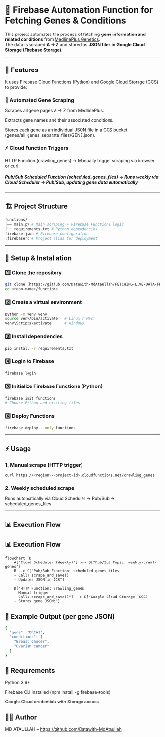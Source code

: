 # 🧬 Firebase Automation Function for Fetching Genes & Conditions

This project automates the process of fetching **gene information and related conditions** from [MedlinePlus Genetics](https://medlineplus.gov/genetics/gene).  
The data is scraped **A → Z** and stored as **JSON files in Google Cloud Storage (Firebase Storage)**.

---

## 🚀 Features
It uses Firebase Cloud Functions (Python) and Google Cloud Storage (GCS) to provide:

### 🧬 Automated Gene Scraping

Scrapes all gene pages A → Z from MedlinePlus.

Extracts gene names and their associated conditions.

Stores each gene as an individual JSON file in a GCS bucket (genes/all_genes_separate_files/GENE.json).

### ⚡ Cloud Function Triggers

HTTP Function (crawling_genes) → Manually trigger scraping via browser or curl.

##### Pub/Sub Scheduled Function (scheduled_genes_files) → Runs weekly via Cloud Scheduler → Pub/Sub, updating gene data automatically
---

## 🏗 Project Structure
``` bash 
functions/
│── main.py # Main scraping + Firebase Functions logic
│── requirements.txt # Python dependencies
firebase.json # Firebase configuration
.firebaserc # Project alias for deployment
```

---

## 🔧 Setup & Installation

### 1️⃣ Clone the repository
```bash
git clone (https://github.com/Datawith-MdAtaullah/FETCHING-LIVE-DATA-FROM-A-WEBSITE-.git)
cd <repo-name>/functions
```

### 2️⃣ Create a virtual environment
``` bash
python -m venv venv
source venv/bin/activate   # Linux / Mac
venv\Scripts\activate      # Windows
```

### 3️⃣ Install dependencies

``` bash
pip install -r requirements.txt
```
### 4️⃣ Login to Firebase
``` bash 
firebase login
```
### 5️⃣ Initialize Firebase Functions (Python)
``` bash
firebase init functions
# Choose Python and existing files
```
### 6️⃣ Deploy Functions
``` bash
firebase deploy --only functions
```
---

## ⚡ Usage

### 1. Manual scrape (HTTP trigger)
``` bash
curl https://<region>-<project-id>.cloudfunctions.net/crawling_genes
```

### 2. Weekly scheduled scrape

Runs automatically via Cloud Scheduler → Pub/Sub → scheduled_genes_files

---

## 📊 Execution Flow

## 📊 Execution Flow

```mermaid
flowchart TD
    A["Cloud Scheduler (Weekly)"] --> B["Pub/Sub Topic: weekly-crawl-genes"]
    B --> C["Pub/Sub Function: scheduled_genes_files
    - Calls scrape_and_save()
    - Updates JSON in GCS"]

    D["HTTP Function: crawling_genes
    - Manual trigger
    - Calls scrape_and_save()"] --> E["Google Cloud Storage (GCS)
    - Stores gene JSONs"]
```

## 📝 Example Output (per gene JSON)
``` bash
{
  "gene": "BRCA1",
  "conditions": [
    "Breast cancer",
    "Ovarian cancer"
  ]
}
```
## 📌 Requirements

Python 3.9+

Firebase CLI installed (npm install -g firebase-tools)

Google Cloud credentials with Storage access

## 👨‍💻 Author

MD ATAULLAH  – https://github.com/Datawith-MdAtaullah

























